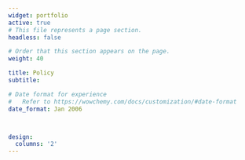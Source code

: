 ```yaml
---
widget: portfolio
active: true
# This file represents a page section.
headless: false

# Order that this section appears on the page.
weight: 40

title: Policy
subtitle:

# Date format for experience
#   Refer to https://wowchemy.com/docs/customization/#date-format
date_format: Jan 2006



design:
  columns: '2'
---
```

